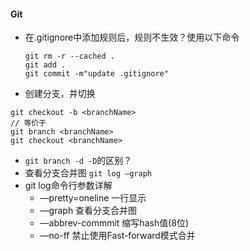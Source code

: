 #### Git

+ 在.gitignore中添加规则后，规则不生效？使用以下命令

  ```
  git rm -r --cached .
  git add .
  git commit -m"update .gitignore"
  ```

+ 创建分支，并切换

```
git checkout -b <branchName>
// 等价于
git branch <branchName>
git checkout <branchName>
```

+ ```git branch -d -D```的区别？
+ 查看分支合并图 ```git log —graph```
+ git log命令行参数详解
  - —pretty=oneline  一行显示
  - —graph 查看分支合并图
  - —abbrev-commmit 缩写hash值(8位)
  - —no-ff 禁止使用Fast-forward模式合并



